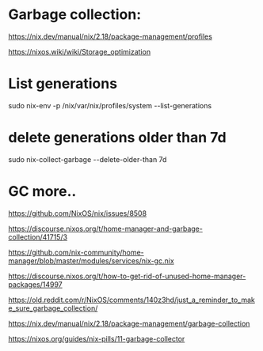 # Garbage collection:

https://nix.dev/manual/nix/2.18/package-management/profiles

https://nixos.wiki/wiki/Storage_optimization



# List generations 
sudo nix-env -p /nix/var/nix/profiles/system --list-generations

# delete generations older than 7d
sudo nix-collect-garbage --delete-older-than 7d



# GC more..

https://github.com/NixOS/nix/issues/8508

https://discourse.nixos.org/t/home-manager-and-garbage-collection/41715/3

https://github.com/nix-community/home-manager/blob/master/modules/services/nix-gc.nix

https://discourse.nixos.org/t/how-to-get-rid-of-unused-home-manager-packages/14997

https://old.reddit.com/r/NixOS/comments/140z3hd/just_a_reminder_to_make_sure_garbage_collection/

https://nix.dev/manual/nix/2.18/package-management/garbage-collection

https://nixos.org/guides/nix-pills/11-garbage-collector






